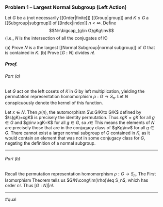 ### Problem 1 – Largest Normal Subgroup (Left Action)
Let $G$ be a (not necessarily [[Order|finite]]) [[Group|group]] and $K \leq G$ a [[Subgroup|subgroup]] of [[Index|index]] $n < \infty$. Define
$$N=\bigcap_{g\in G}gKg\inv$$(i.e., $N$ is the intersection of all the conjugates of K$)$

(a) Prove $N$ is a the largest [[Normal Subgroup|normal subgroup]] of $G$ that is contained in $K$.
(b) Prove $[G : N ]$ divides $n!$.

##### *Proof.*
###### Part (a)
Let $G$ act on the left cosets of $K$ in $G$ by left multiplication, yielding the permutation representation homomorphism $\rho:G\to S_n$. Let $N$ conspicuously denote the kernel of this function. 

Let $x\in N$. Then $\rho(n)$, the automorphism $\s:G/K\to G/K$ defined by $\s(gK)=xgK$ is precisely the identity permutation. Thus $xgK=gK$ for all $g\in G$ and $g\inv xgK=K$ for all $g\in G$, so $x\in$ This means the elements of $N$ are precisely those that are in the conjugacy class of $gKg\inv$ for all $g\in G$. There cannot exist a larger normal subgroup of $G$ contained in $K$, as it would contain an element that was not in some conjugacy class for $G$, negating the definition of a normal subgroup. 
***
###### Part (b)
Recall the permutation representation homomorphism $\rho:G\to S_n$. The First Isomorphism Theorem tells us $G/N\cong\im(\rho)\leq S_n$, which has order $n!$. Thus $[G:N]|n!$. 
***
#qual